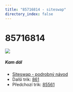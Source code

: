 ```yaml
---
title: "85716814 - siteswap"
directory_index: false
---
```


# 85716814

![](/animace/siteswap/85716814.gif)

##### Kam dál

- [Siteswap - podrobný návod](/siteswap.html "Podrobné vysvětlení siteswapů..")
- Další trik: [861](861.html "Siteswap 861")
- Předchozí trik: [85561](85561.html "Siteswap 85561")

